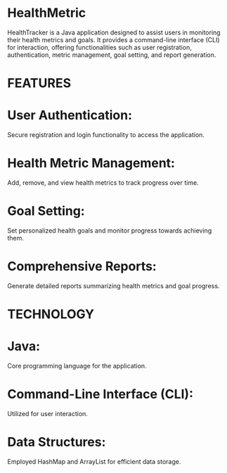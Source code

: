 # HealthMetric

HealthTracker is a Java application designed to assist users in monitoring their health metrics and goals. It provides a command-line interface (CLI) for interaction, offering functionalities such as user registration, authentication, metric management, goal setting, and report generation.

# FEATURES

# User Authentication: 

Secure registration and login functionality to access the application.

# Health Metric Management: 

Add, remove, and view health metrics to track progress over time.

# Goal Setting: 

Set personalized health goals and monitor progress towards achieving them.

# Comprehensive Reports: 

Generate detailed reports summarizing health metrics and goal progress.

# TECHNOLOGY

# Java: 

Core programming language for the application.

# Command-Line Interface (CLI): 

Utilized for user interaction.

# Data Structures: 

Employed HashMap and ArrayList for efficient data storage.
